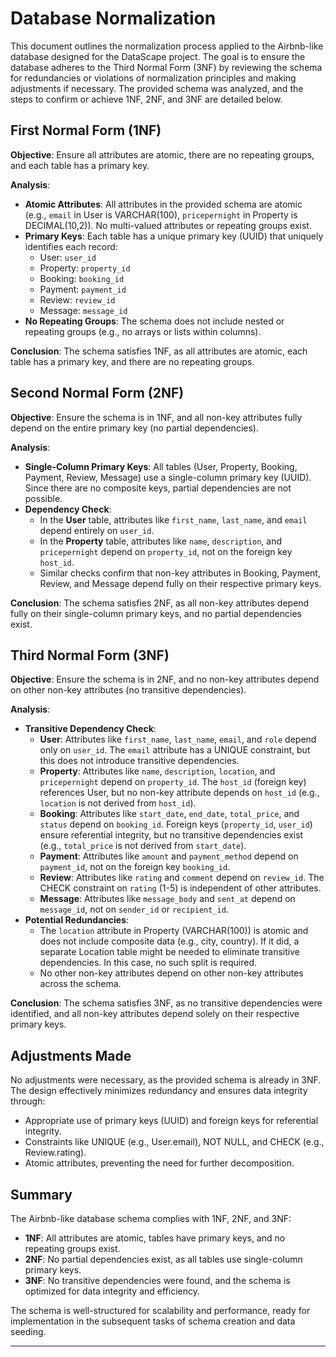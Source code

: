 
# Database Normalization

This document outlines the normalization process applied to the Airbnb-like database designed for the DataScape project. The goal is to ensure the database adheres to the Third Normal Form (3NF) by reviewing the schema for redundancies or violations of normalization principles and making adjustments if necessary. The provided schema was analyzed, and the steps to confirm or achieve 1NF, 2NF, and 3NF are detailed below.

## First Normal Form (1NF)

**Objective**: Ensure all attributes are atomic, there are no repeating groups, and each table has a primary key.

**Analysis**:
- **Atomic Attributes**: All attributes in the provided schema are atomic (e.g., `email` in User is VARCHAR(100), `pricepernight` in Property is DECIMAL(10,2)). No multi-valued attributes or repeating groups exist.
- **Primary Keys**: Each table has a unique primary key (UUID) that uniquely identifies each record:
  - User: `user_id`
  - Property: `property_id`
  - Booking: `booking_id`
  - Payment: `payment_id`
  - Review: `review_id`
  - Message: `message_id`
- **No Repeating Groups**: The schema does not include nested or repeating groups (e.g., no arrays or lists within columns).

**Conclusion**: The schema satisfies 1NF, as all attributes are atomic, each table has a primary key, and there are no repeating groups.

## Second Normal Form (2NF)

**Objective**: Ensure the schema is in 1NF, and all non-key attributes fully depend on the entire primary key (no partial dependencies).

**Analysis**:
- **Single-Column Primary Keys**: All tables (User, Property, Booking, Payment, Review, Message) use a single-column primary key (UUID). Since there are no composite keys, partial dependencies are not possible.
- **Dependency Check**:
  - In the **User** table, attributes like `first_name`, `last_name`, and `email` depend entirely on `user_id`.
  - In the **Property** table, attributes like `name`, `description`, and `pricepernight` depend on `property_id`, not on the foreign key `host_id`.
  - Similar checks confirm that non-key attributes in Booking, Payment, Review, and Message depend fully on their respective primary keys.

**Conclusion**: The schema satisfies 2NF, as all non-key attributes depend fully on their single-column primary keys, and no partial dependencies exist.

## Third Normal Form (3NF)

**Objective**: Ensure the schema is in 2NF, and no non-key attributes depend on other non-key attributes (no transitive dependencies).

**Analysis**:
- **Transitive Dependency Check**:
  - **User**: Attributes like `first_name`, `last_name`, `email`, and `role` depend only on `user_id`. The `email` attribute has a UNIQUE constraint, but this does not introduce transitive dependencies.
  - **Property**: Attributes like `name`, `description`, `location`, and `pricepernight` depend on `property_id`. The `host_id` (foreign key) references User, but no non-key attribute depends on `host_id` (e.g., `location` is not derived from `host_id`).
  - **Booking**: Attributes like `start_date`, `end_date`, `total_price`, and `status` depend on `booking_id`. Foreign keys (`property_id`, `user_id`) ensure referential integrity, but no transitive dependencies exist (e.g., `total_price` is not derived from `start_date`).
  - **Payment**: Attributes like `amount` and `payment_method` depend on `payment_id`, not on the foreign key `booking_id`.
  - **Review**: Attributes like `rating` and `comment` depend on `review_id`. The CHECK constraint on `rating` (1-5) is independent of other attributes.
  - **Message**: Attributes like `message_body` and `sent_at` depend on `message_id`, not on `sender_id` or `recipient_id`.
- **Potential Redundancies**:
  - The `location` attribute in Property (VARCHAR(100)) is atomic and does not include composite data (e.g., city, country). If it did, a separate Location table might be needed to eliminate transitive dependencies. In this case, no such split is required.
  - No other non-key attributes depend on other non-key attributes across the schema.

**Conclusion**: The schema satisfies 3NF, as no transitive dependencies were identified, and all non-key attributes depend solely on their respective primary keys.

## Adjustments Made

No adjustments were necessary, as the provided schema is already in 3NF. The design effectively minimizes redundancy and ensures data integrity through:
- Appropriate use of primary keys (UUID) and foreign keys for referential integrity.
- Constraints like UNIQUE (e.g., User.email), NOT NULL, and CHECK (e.g., Review.rating).
- Atomic attributes, preventing the need for further decomposition.

## Summary

The Airbnb-like database schema complies with 1NF, 2NF, and 3NF:
- **1NF**: All attributes are atomic, tables have primary keys, and no repeating groups exist.
- **2NF**: No partial dependencies exist, as all tables use single-column primary keys.
- **3NF**: No transitive dependencies were found, and the schema is optimized for data integrity and efficiency.

The schema is well-structured for scalability and performance, ready for implementation in the subsequent tasks of schema creation and data seeding.

---
